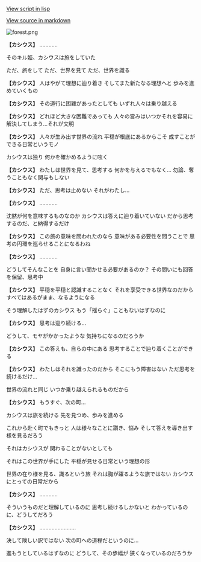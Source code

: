 [View script in lisp](../scripts/202305010.txt)

[View source in markdown](202305010.md)

![forest.png](../images/backgrounds/forest.png)

**【カシウス】**
…………

そのキル姫、カシウスは旅をしていた

ただ、旅をして
ただ、世界を見て
ただ、世界を識る

**【カシウス】**
人はやがて理想に辿り着き
そしてまた新たなる理想へと
歩みを進めていくもの

**【カシウス】**
その道行に困難があったとしても
いずれ人々は乗り越える

**【カシウス】**
どれほど大きな困難であっても
人々の営みはいつかそれを容易に
解決してしまう…それが文明

**【カシウス】**
人々が生み出す世界の流れ
平穏が根底にあるからこそ
成すことができる日常というモノ

カシウスは独り
何かを確かめるように呟く

**【カシウス】**
わたしは世界を見て、思考する
何かを与えるでもなく…
勿論、奪うこともなく関与もしない

**【カシウス】**
ただ、思考は止めない
それがわたし…

**【カシウス】**
…………

沈黙が何を意味するものなのか
カシウスは答えに辿り着いていない
だから思考するのだ、と納得するだけ

**【カシウス】**
この旅の意味を問われたのなら
意味がある必要性を問うことで
思考の円環を巡らせることになるわね

**【カシウス】**
…………

どうしてそんなことを
自身に言い聞かせる必要があるのか？
その問いにも回答を保留、思考中

**【カシウス】**
平穏を平穏と認識することなく
それを享受できる世界なのだから
すべてはあるがまま、なるようになる

そう理解したはずのカシウス
もう「揺らぐ」こともないはずなのに

**【カシウス】**
思考は巡り続ける…

どうして、モヤがかかったような
気持ちになるのだろうか

**【カシウス】**
この答えも、自らの中にある
思考することで辿り着くことができる

**【カシウス】**
わたしはそれを識ったのだから
そこにもう障害はない
ただ思考を続けるだけ…

世界の流れと同じ
いつか乗り越えられるものだから

**【カシウス】**
もうすぐ、次の町…

カシウスは旅を続ける
先を見つめ、歩みを進める

これから赴く町でもきっと
人は様々なことに躓き、悩み
そして答えを導き出す様を見るだろう

それはカシウスが
関わることがないとしても

それはこの世界が手にした
平穏が見せる日常という理想の形

世界の在り様を見る、識るという旅
それは胸が躍るような旅ではない
カシウスにとっての日常だから

**【カシウス】**
…………

そういうものだと理解しているのに
思考し続けるしかないと
わかっているのに、どうしてだろう

**【カシウス】**
……………………

決して険しい訳ではない
次の町への道程だというのに…

進もうとしているはずなのに
どうして、その歩幅が
狭くなっているのだろうか
